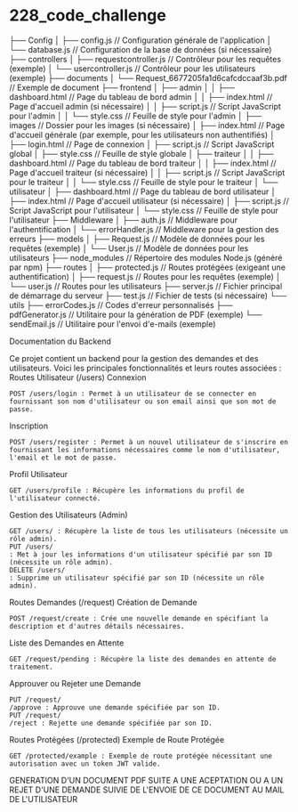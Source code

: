 # 228_code_challenge
├── Config
│   ├── config.js         // Configuration générale de l'application
│   └── database.js       // Configuration de la base de données (si nécessaire)
├── controllers
│   ├── requestcontroller.js   // Contrôleur pour les requêtes (exemple)
│   └── usercontroller.js      // Contrôleur pour les utilisateurs (exemple)
├── documents
│   └── Request_6677205fa1d6cafcdccaaf3b.pdf   // Exemple de document
├── frontend
│   ├── admin
│   │   ├── dashboard.html    // Page du tableau de bord admin
│   │   ├── index.html        // Page d'accueil admin (si nécessaire)
│   │   ├── script.js         // Script JavaScript pour l'admin
│   │   └── style.css         // Feuille de style pour l'admin
│   ├── images                // Dossier pour les images (si nécessaire)
│   ├── index.html            // Page d'accueil générale (par exemple, pour les utilisateurs non authentifiés)
│   ├── login.html            // Page de connexion
│   ├── script.js             // Script JavaScript global
│   ├── style.css             // Feuille de style globale
│   ├── traiteur
│   │   ├── dashboard.html    // Page du tableau de bord traiteur
│   │   ├── index.html        // Page d'accueil traiteur (si nécessaire)
│   │   ├── script.js         // Script JavaScript pour le traiteur
│   │   └── style.css         // Feuille de style pour le traiteur
│   └── utilisateur
│       ├── dashboard.html    // Page du tableau de bord utilisateur
│       ├── index.html        // Page d'accueil utilisateur (si nécessaire)
│       ├── script.js         // Script JavaScript pour l'utilisateur
│       └── style.css         // Feuille de style pour l'utilisateur
├── Middleware
│   ├── auth.js              // Middleware pour l'authentification
│   └── errorHandler.js      // Middleware pour la gestion des erreurs
├── models
│   ├── Request.js           // Modèle de données pour les requêtes (exemple)
│   └── User.js              // Modèle de données pour les utilisateurs
├── node_modules            // Répertoire des modules Node.js (généré par npm)
├── routes
│   ├── protected.js         // Routes protégées (exigeant une authentification)
│   ├── request.js           // Routes pour les requêtes (exemple)
│   └── user.js              // Routes pour les utilisateurs
├── server.js               // Fichier principal de démarrage du serveur
├── test.js                 // Fichier de tests (si nécessaire)
└── utils
    ├── errorCodes.js        // Codes d'erreur personnalisés
    ├── pdfGenerator.js      // Utilitaire pour la génération de PDF (exemple)
    └── sendEmail.js         // Utilitaire pour l'envoi d'e-mails (exemple)


Documentation du Backend

Ce projet contient un backend pour la gestion des demandes et des utilisateurs. Voici les principales fonctionnalités et leurs routes associées :
Routes Utilisateur (/users)
Connexion

    POST /users/login : Permet à un utilisateur de se connecter en fournissant son nom d'utilisateur ou son email ainsi que son mot de passe.

Inscription

    POST /users/register : Permet à un nouvel utilisateur de s'inscrire en fournissant les informations nécessaires comme le nom d'utilisateur, l'email et le mot de passe.

Profil Utilisateur

    GET /users/profile : Récupère les informations du profil de l'utilisateur connecté.

Gestion des Utilisateurs (Admin)

    GET /users/ : Récupère la liste de tous les utilisateurs (nécessite un rôle admin).
    PUT /users/
    : Met à jour les informations d'un utilisateur spécifié par son ID (nécessite un rôle admin).
    DELETE /users/
    : Supprime un utilisateur spécifié par son ID (nécessite un rôle admin).

Routes Demandes (/request)
Création de Demande

    POST /request/create : Crée une nouvelle demande en spécifiant la description et d'autres détails nécessaires.

Liste des Demandes en Attente

    GET /request/pending : Récupère la liste des demandes en attente de traitement.

Approuver ou Rejeter une Demande

    PUT /request/
    /approve : Approuve une demande spécifiée par son ID.
    PUT /request/
    /reject : Rejette une demande spécifiée par son ID.

Routes Protégées (/protected)
Exemple de Route Protégée

    GET /protected/example : Exemple de route protégée nécessitant une autorisation avec un token JWT valide.


GENERATION D'UN DOCUMENT PDF SUITE A UNE ACEPTATION OU  A UN REJET D'UNE DEMANDE SUIVIE DE L'ENVOIE DE CE DOCUMENT AU MAIL DE L'UTILISATEUR